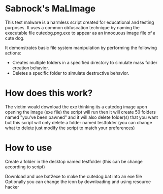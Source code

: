 # Sabnock's MaLImage

This test malware is a harmless script created for educational and testing purposes.
It uses a common obfuscation technique by naming the executable file cutedog.png.exe to appear as an innocuous image file of a cute dog. 

It demonstrates basic file system manipulation by performing the following actions:

 - Creates multiple folders in a specified directory to simulate mass folder creation behavior.
 - Deletes a specific folder to simulate destructive behavior.

# How does this work?
The victim would download the exe thinking its a cutedog image
upon opening the image (exe file) the script will run then it will create 50 folders named "you've been pawned"
and it will also delete folder(s) that you want but this script will only delete a folder named testfolder
(you can change what to delete just modify the script to match your preferences) 

# How to use
Create a folder in the desktop named testfolder (this can be change according to script)

Download and use bat2exe to make the cutedog.bat into an exe file
Optionally you can change the icon by downloading and using resource hacker